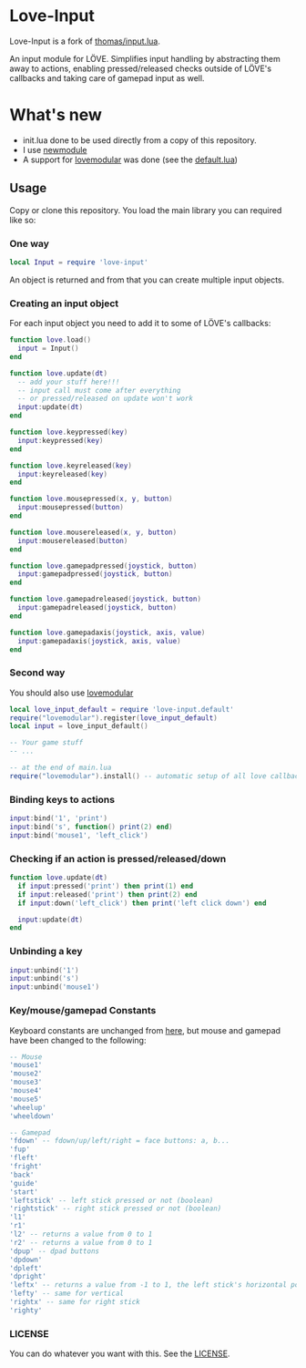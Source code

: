# Love-Input

Love-Input is a fork of [thomas/input.lua](https://github.com/adonaac/thomas).

An input module for LÖVE. Simplifies input handling by abstracting them away to actions,
enabling pressed/released checks outside of LÖVE's callbacks and taking care of gamepad input as well.

# What's new

 * init.lua done to be used directly from a copy of this repository.
 * I use [newmodule](https://github.com/tst2005/lua-newmodule)
 * A support for [lovemodular](https://github.com/tst2005/lovemodular) was done (see the [default.lua](https://github.com/tst2005/love-input/blob/master/default.lua))

## Usage

Copy or clone this repository.
You load the main library you can required like so:

### One way

```lua
local Input = require 'love-input'
```

An object is returned and from that you can create multiple input objects.


### Creating an input object

For each input object you need to add it to some of LÖVE's callbacks:

```lua
function love.load()
  input = Input()
end

function love.update(dt)
  -- add your stuff here!!!
  -- input call must come after everything
  -- or pressed/released on update won't work
  input:update(dt)
end

function love.keypressed(key)
  input:keypressed(key)
end

function love.keyreleased(key)
  input:keyreleased(key)
end

function love.mousepressed(x, y, button)
  input:mousepressed(button)
end

function love.mousereleased(x, y, button)
  input:mousereleased(button)
end

function love.gamepadpressed(joystick, button)
  input:gamepadpressed(joystick, button)
end

function love.gamepadreleased(joystick, button)
  input:gamepadreleased(joystick, button)
end

function love.gamepadaxis(joystick, axis, value)
  input:gamepadaxis(joystick, axis, value)
end
```

### Second way

You should also use [lovemodular](https://github.com/tst2005/lovemodular/)

```lua
local love_input_default = require 'love-input.default'
require("lovemodular").register(love_input_default)
local input = love_input_default()

-- Your game stuff
-- ...

-- at the end of main.lua
require("lovemodular").install() -- automatic setup of all love callbacks
```


### Binding keys to actions

```lua
input:bind('1', 'print')
input:bind('s', function() print(2) end)
input:bind('mouse1', 'left_click')
```

### Checking if an action is pressed/released/down

```lua
function love.update(dt)
  if input:pressed('print') then print(1) end
  if input:released('print') then print(2) end
  if input:down('left_click') then print('left click down') end

  input:update(dt)
end
```

### Unbinding a key

```lua
input:unbind('1')
input:unbind('s')
input:unbind('mouse1')
```

### Key/mouse/gamepad Constants

Keyboard constants are unchanged from [here](https://www.love2d.org/wiki/KeyConstant), but mouse and gamepad have been changed to the following:

```lua
-- Mouse
'mouse1'
'mouse2'
'mouse3'
'mouse4'
'mouse5'
'wheelup'
'wheeldown'

-- Gamepad
'fdown' -- fdown/up/left/right = face buttons: a, b...
'fup'
'fleft'
'fright'
'back'
'guide'
'start'
'leftstick' -- left stick pressed or not (boolean)
'rightstick' -- right stick pressed or not (boolean)
'l1'
'r1'
'l2' -- returns a value from 0 to 1
'r2' -- returns a value from 0 to 1
'dpup' -- dpad buttons
'dpdown'
'dpleft'
'dpright'
'leftx' -- returns a value from -1 to 1, the left stick's horizontal position
'lefty' -- same for vertical
'rightx' -- same for right stick
'righty'
```

### LICENSE

You can do whatever you want with this. See the [LICENSE](https://github.com/adonaac/thomas/blob/master/LICENSE).
